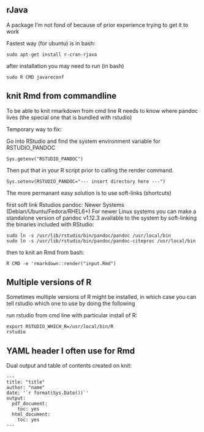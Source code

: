 
## rJava

A package I'm not fond of because of prior experience trying to get it to work

Fastest way (for ubuntu) is in bash:
```
sudo apt-get install r-cran-rjava
```
after installation you may need to run (in bash)
```
sudo R CMD javareconf
```

## knit Rmd from commandline

To be able to knit rmarkdown from cmd line R needs to know where pandoc lives (the special one that is bundled with rstudio)

Temporary way to fix:

Go into RStudio and find the system environment variable for RSTUDIO_PANDOC

```
Sys.getenv("RSTUDIO_PANDOC")
```
Then put that in your R script prior to calling the render command.
```
Sys.setenv(RSTUDIO_PANDOC="--- insert directory here ---")
```

The more permanant easy solution is to use soft-links (shortcuts) 

first soft link Rstudios pandoc:
Newer Systems (Debian/Ubuntu/Fedora/RHEL6+) 
For newer Linux systems you can make a standalone version of pandoc v1.12.3 available to the system by soft-linking the binaries included with RStudio:
```
sudo ln -s /usr/lib/rstudio/bin/pandoc/pandoc /usr/local/bin 
sudo ln -s /usr/lib/rstudio/bin/pandoc/pandoc-citeproc /usr/local/bin 
```

then to knit an Rmd from bash:
```
R CMD -e 'rmarkdown::render("input.Rmd")
```


## Multiple versions of R

Sometimes multiple versions of R might be installed, in which case you can tell rstudio which one to use by doing the following

run rstudio from cmd line with particular install of R:
```
export RSTUDIO_WHICH_R=/usr/local/bin/R
rstudio
```

## YAML header I often use for Rmd

Dual output and table of contents created on knit:

```
---
title: "title"
author: "name"
date: '`r format(Sys.Date())`'
output:
  pdf_document:
    toc: yes
  html_document:
    toc: yes
---
```
